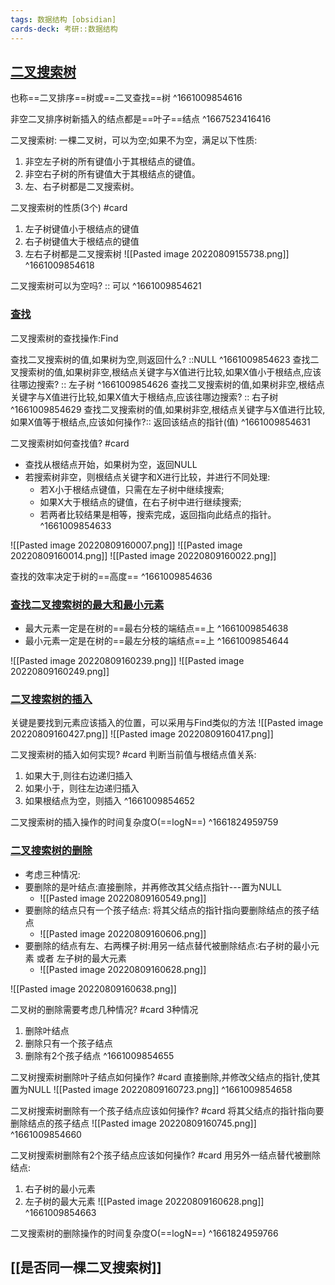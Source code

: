 ```yaml
---
tags: 数据结构 [obsidian]
cards-deck: 考研::数据结构
---
```



## [二叉搜索树](zotero://select/library/items/PJ26QDW9)
也称==二叉排序==树或==二叉查找==树
^1661009854616

非空二叉排序树新插入的结点都是==叶子==结点
^1667523416416

二叉搜索树:
一棵二叉树，可以为空;如果不为空，满足以下性质:
1. 非空左子树的所有键值小于其根结点的键值。
2. 非空右子树的所有键值大于其根结点的键值。
3. 左、右子树都是二叉搜索树。

二叉搜索树的性质(3个) #card 
1. 左子树键值小于根结点的键值
2. 右子树键值大于根结点的键值
3. 左右子树都是二叉搜索树
![[Pasted image 20220809155738.png]]
^1661009854618

二叉搜索树可以为空吗? :: 可以 ^1661009854621

### [查找](zotero://select/library/items/PJ26QDW9)
二叉搜索树的查找操作:Find

查找二叉搜索树的值,如果树为空,则返回什么? ::NULL ^1661009854623
查找二叉搜索树的值,如果树非空,根结点关键字与X值进行比较,如果X值小于根结点,应该往哪边搜索? :: 左子树 ^1661009854626
查找二叉搜索树的值,如果树非空,根结点关键字与X值进行比较,如果X值大于根结点,应该往哪边搜索? :: 右子树 ^1661009854629
查找二叉搜索树的值,如果树非空,根结点关键字与X值进行比较,如果X值等于根结点,应该如何操作?:: 返回该结点的指针(值) ^1661009854631

二叉搜索树如何查找值? #card 
- 查找从根结点开始，如果树为空，返回NULL
- 若搜索树非空，则根结点关键字和X进行比较，并进行不同处理:
	- 若X小于根结点键值，只需在左子树中继续搜索;
	- 如果X大于根结点的键值，在右子树中进行继续搜索;
	- 若两者比较结果是相等，搜索完成，返回指向此结点的指针。
^1661009854633

![[Pasted image 20220809160007.png]]
![[Pasted image 20220809160014.png]]
![[Pasted image 20220809160022.png]]


查找的效率决定于树的==高度==
^1661009854636

### [查找二叉搜索树的最大和最小元素](zotero://select/library/items/PJ26QDW9)
- 最大元素一定是在树的==最右分枝的端结点==上
^1661009854638
- 最小元素一定是在树的==最左分枝的端结点==上
^1661009854644

![[Pasted image 20220809160239.png]]
![[Pasted image 20220809160249.png]]

### [二叉搜索树的插入](zotero://select/library/items/PJ26QDW9)  
关键是要找到元素应该插入的位置，可以采用与Find类似的方法
![[Pasted image 20220809160427.png]]
![[Pasted image 20220809160417.png]]

二叉搜索树的插入如何实现? #card 
判断当前值与根结点值关系:
1. 如果大于,则往右边递归插入
2. 如果小于，则往左边递归插入
3. 如果根结点为空，则插入
^1661009854652

二叉搜索树的插入操作的时间复杂度O(==logN==)
^1661824959759

### [二叉搜索树的删除](zotero://select/library/items/PJ26QDW9)
- 考虑三种情况:  
- 要删除的是叶结点:直接删除，并再修改其父结点指针---置为NULL
	- ![[Pasted image 20220809160549.png]]
- 要删除的结点只有一个孩子结点: 将其父结点的指针指向要删除结点的孩子结点
	- ![[Pasted image 20220809160606.png]]
- 要删除的结点有左、右两棵子树:用另一结点替代被删除结点:右子树的最小元素 或者 左子树的最大元素
	- ![[Pasted image 20220809160628.png]]

![[Pasted image 20220809160638.png]]

二叉树的删除需要考虑几种情况? #card 
3种情况
1. 删除叶结点
2. 删除只有一个孩子结点
3. 删除有2个孩子结点
^1661009854655

二叉树搜索树删除叶子结点如何操作? #card 
直接删除,并修改父结点的指针,使其置为NULL
![[Pasted image 20220809160723.png]]
^1661009854658

二叉树搜索树删除有一个孩子结点应该如何操作? #card
将其父结点的指针指向要删除结点的孩子结点
![[Pasted image 20220809160745.png]]
^1661009854660


二叉树搜索树删除有2个孩子结点应该如何操作? #card 
用另外一结点替代被删除结点:
1. 右子树的最小元素
2. 左子树的最大元素
![[Pasted image 20220809160628.png]]
^1661009854663

二叉搜索树的删除操作的时间复杂度O(==logN==)
^1661824959766

## [[是否同一棵二叉搜索树]]
